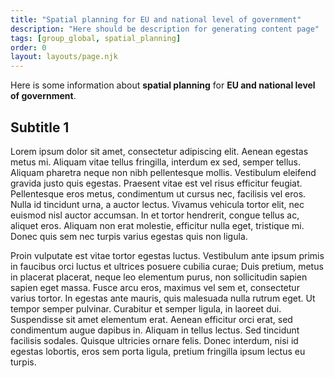 ```yaml
---
title: "Spatial planning for EU and national level of government"
description: "Here should be description for generating content page"
tags: [group_global, spatial_planning]
order: 0
layout: layouts/page.njk
---
```


Here is some information about **spatial planning** for **EU and national level of government**.

## Subtitle 1

Lorem ipsum dolor sit amet, consectetur adipiscing elit. Aenean egestas metus mi. Aliquam vitae tellus fringilla, interdum ex sed, semper tellus. Aliquam pharetra neque non nibh pellentesque mollis. Vestibulum eleifend gravida justo quis egestas. Praesent vitae est vel risus efficitur feugiat. Pellentesque eros metus, condimentum ut cursus nec, facilisis vel eros. Nulla id tincidunt urna, a auctor lectus. Vivamus vehicula tortor elit, nec euismod nisl auctor accumsan. In et tortor hendrerit, congue tellus ac, aliquet eros. Aliquam non erat molestie, efficitur nulla eget, tristique mi. Donec quis sem nec turpis varius egestas quis non ligula.

Proin vulputate est vitae tortor egestas luctus. Vestibulum ante ipsum primis in faucibus orci luctus et ultrices posuere cubilia curae; Duis pretium, metus in placerat placerat, neque leo elementum purus, non sollicitudin sapien sapien eget massa. Fusce arcu eros, maximus vel sem et, consectetur varius tortor. In egestas ante mauris, quis malesuada nulla rutrum eget. Ut tempor semper pulvinar. Curabitur et semper ligula, in laoreet dui. Suspendisse sit amet elementum erat. Aenean efficitur orci erat, sed condimentum augue dapibus in. Aliquam in tellus lectus. Sed tincidunt facilisis sodales. Quisque ultricies ornare felis. Donec interdum, nisi id egestas lobortis, eros sem porta ligula, pretium fringilla ipsum lectus eu turpis.
